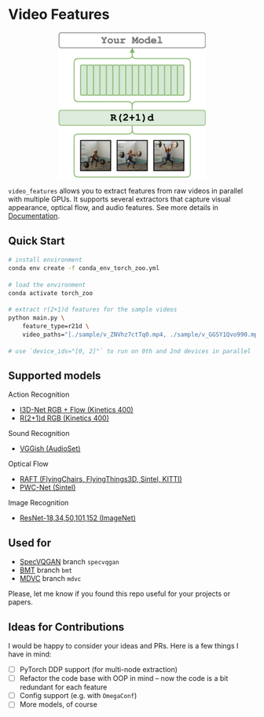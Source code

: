 # Video Features

<figure align="center">
  <img  src="https://github.com/v-iashin/v-iashin.github.io/raw/master/images/video_features/vid_feats.gif" width="300" />
</figure>

`video_features` allows you to extract features from raw videos in parallel with multiple GPUs.
It supports several extractors that capture visual appearance, optical flow, and audio features.
See more details in [Documentation](https://v-iashin.github.io/video_features/).

## Quick Start

```bash
# install environment
conda env create -f conda_env_torch_zoo.yml

# load the environment
conda activate torch_zoo

# extract r(2+1)d features for the sample videos
python main.py \
    feature_type=r21d \
    video_paths="[./sample/v_ZNVhz7ctTq0.mp4, ./sample/v_GGSY1Qvo990.mp4]"

# use `device_ids="[0, 2]"` to run on 0th and 2nd devices in parallel
```

## Supported models

Action Recognition

- [I3D-Net RGB + Flow (Kinetics 400)](https://v-iashin.github.io/video_features/models/i3d)
- [R(2+1)d RGB (Kinetics 400)](https://v-iashin.github.io/video_features/models/r21d)

Sound Recognition

- [VGGish (AudioSet)](https://v-iashin.github.io/video_features/models/vggish)

Optical Flow

- [RAFT (FlyingChairs, FlyingThings3D, Sintel, KITTI)](https://v-iashin.github.io/video_features/models/raft)
- [PWC-Net (Sintel)](https://v-iashin.github.io/video_features/models/pwc)

Image Recognition

- [ResNet-18,34,50,101,152 (ImageNet)](https://v-iashin.github.io/video_features/models/resnet)

## Used for

* [SpecVQGAN](https://arxiv.org/abs/2110.08791) branch `specvqgan`
* [BMT](https://arxiv.org/abs/2005.08271) branch `bmt`
* [MDVC](https://arxiv.org/abs/2003.07758) branch `mdvc`

Please, let me know if you found this repo useful for your projects or papers.

## Ideas for Contributions

I would be happy to consider your ideas and PRs.
Here is a few things I have in mind:

- [ ] PyTorch DDP support (for multi-node extraction)
- [ ] Refactor the code base with OOP in mind – now the code is a bit redundant for each feature
- [ ] Config support (e.g. with `OmegaConf`)
- [ ] More models, of course

